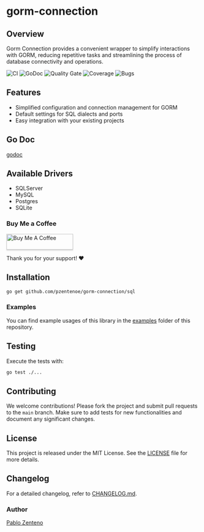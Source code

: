 # gorm-connection

## Overview

Gorm Connection provides a convenient wrapper to simplify interactions with GORM, reducing repetitive tasks and streamlining the process of database connectivity and operations.

![CI](https://github.com/pzentenoe/gorm-connection/actions/workflows/actions.yml/badge.svg)
![GoDoc](https://github.com/pzentenoe/gorm-connection/actions/workflows/documentation.yml/badge.svg)
![Quality Gate](https://sonarqube.vikingcode.cl/api/project_badges/measure?project=gorm-connection&metric=alert_status&token=sqb_80e9f7c1ba25131fff2b9f74835b2c068005b4bf)
![Coverage](https://sonarqube.vikingcode.cl/api/project_badges/measure?project=gorm-connection&metric=coverage&token=sqb_80e9f7c1ba25131fff2b9f74835b2c068005b4bf)
![Bugs](https://sonarqube.vikingcode.cl/api/project_badges/measure?project=gorm-connection&metric=bugs&token=sqb_80e9f7c1ba25131fff2b9f74835b2c068005b4bf)

## Features

* Simplified configuration and connection management for GORM
* Default settings for SQL dialects and ports
* Easy integration with your existing projects

## Go Doc
<a href="https://pzentenoe.github.io/gorm-connection" target="_blank">godoc</a>


## Available Drivers

* SQLServer
* MySQL
* Postgres
* SQLite

### Buy Me a Coffee

<a href="https://www.buymeacoffee.com/pzentenoe" target="_blank"><img src="https://www.buymeacoffee.com/assets/img/custom_images/orange_img.png" alt="Buy Me A Coffee" style="height: 41px !important;width: 174px !important;box-shadow: 0px 3px 2px 0px rgba(190, 190, 190, 0.5) !important;-webkit-box-shadow: 0px 3px 2px 0px rgba(190, 190, 190, 0.5) !important;" ></a>

Thank you for your support! ❤️

## Installation
```bash
go get github.com/pzentenoe/gorm-connection/sql
```

### Examples

You can find example usages of this library in the [examples](https://github.com/pzentenoe/gorm-connection/tree/main/examples) folder of this repository.


## Testing

Execute the tests with:

```bash
go test ./...
```

## Contributing
We welcome contributions! Please fork the project and submit pull requests to the `main` branch. Make sure to add tests
for new functionalities and document any significant changes.

## License
This project is released under the MIT License. See the [LICENSE](LICENSE) file for more details.

## Changelog
For a detailed changelog, refer to [CHANGELOG.md](CHANGELOG.md).


### Author
[Pablo Zenteno](https://github.com/pzentenoe)

